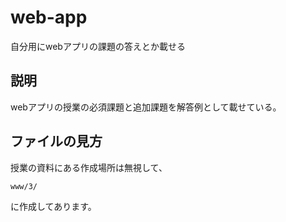 # web-app
 自分用にwebアプリの課題の答えとか載せる
## 説明
webアプリの授業の必須課題と追加課題を解答例として載せている。

## ファイルの見方
授業の資料にある作成場所は無視して、
```
www/3/
```
に作成してあります。
